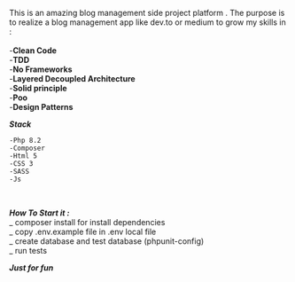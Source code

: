 This is an amazing blog management side project platform . The purpose is to realize a
blog management app like dev.to or medium to grow my skills in : <br> <br>
-**Clean Code** <br>
-**TDD** <br>
-**No Frameworks** <br>
-**Layered Decoupled Architecture** <br>
-**Solid principle** <br>
-**Poo** <br>
-**Design Patterns** <br>

***Stack***<br>

    -Php 8.2
    -Composer
    -Html 5 
    -CSS 3
    -SASS
    -Js
    

<br>

***_How To Start it :_***<br>
    _ composer install for install dependencies <br>
    _ copy .env.example file in .env local file <br>
    _ create database and test database (phpunit-config) <br>
    _ run tests

    

***Just for fun***


